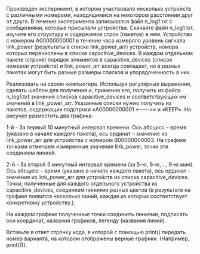 Произведен эксперимент, в котором участвовало несколько устройств с различными  номерами, находящимися на некотором расстоянии друг от друга. В течение эксперимента записывался файл n_log1.txt с сообщениями, которые присылали устройства. Скачайте файл n_log1.txt, изучите его структуру и содержимое строк (пакетов) в нем. Устройство с  номером A00000000001 в течение часа измеряло уровень сигнала link_power (результаты в списке link_power_arr) устройств, номера которых перечислены в списке capacitive_devices. В каждом отдельном пакете (строке) порядок элементов в capacitive_devices (список номеров устройств) и link_power_arr всегда совпадает, но в разных пакетах могут быть разные размеры списков и упорядоченность в них.

Реализовать на своем компьютере. Используя регулярные выражения, сделать шаблон для получения и, применив его, получить из файла n_log1.txt значений списков capacitive_devices и соответствующих им значений в link_power_arr. Указанные списки нужно получить из пакетов, содержащих подстроки «A00000000001 <--->» и «KEEP». На рисунке разместить два графика:  

1-й - За первый 10 минутный интервал времени. Ось абсцисс – время (указано в начале каждого пакета), ось ординат – значение из link_power_arr для устройства с  номером B00000000003. На графике точками отмечаем измеренные значения link_power, точки эти соединяем линией.

2-й - За второй 5 минутный интервал времени (за 5-ю, 6-ю,..., 9-ю мин). Ось абсцисс – время (указано в начале каждого пакета), ось ординат – значения из link_power_arr для устройств из списка capacitive_devices. Точки, полученные для каждого отдельного устройства из capacitive_devices, соединяем линиями разных цветов (в результате на графике появится несколько линий, каждая из которых соответствует конкретному устройству.).

На каждом графике полученные точки соединить линиями, подписать оси координат, названия графиков, легенду  (названия линий).


Вставьте в ответ строчку кода, в которой с помощью print() передать номер варианта, на котором отображены верные графики. (Например, print(1)).